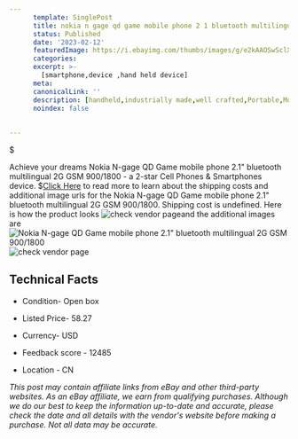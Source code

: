 ```yaml
---
      template: SinglePost
      title: nokia n gage qd game mobile phone 2 1 bluetooth multilingual 2g gsm 900 1800
      status: Published
      date: '2023-02-12'
      featuredImage: https://i.ebayimg.com/thumbs/images/g/e2kAAOSwSclXLaRc/s-l225.jpg
      categories: 
      excerpt: >-
        [smartphone,device ,hand held device]
      meta:
      canonicalLink: ''
      description: [handheld,industrially made,well crafted,Portable,Mobile,Compact,Convenient,Lightweight,Maneuverable,Man-portable,Miniature,Carriable,Hand-held,Light,Holdable,Transportable,Mobile device,Pocket-sized,On-the-go,Wireless,Cordless,Compact size,Convenient size, smartphone,device ,hand held device]
      noindex: false
      
        
---
```

$

Achieve your dreams Nokia N-gage QD Game mobile phone 2.1" bluetooth multilingual 2G GSM 900/1800 - a 2-star Cell Phones & Smartphones device.
$[Click Here](https://www.ebay.com/itm/155132399577?hash=item241e9c8fd9%3Ag%3Ae2kAAOSwSclXLaRc&mkevt=1&mkcid=1&mkrid=711-53200-19255-0&campid=%253CePNCampaignId%253E&customid=%253CreferenceId%253E&toolid=10049) to read more to learn about the shipping costs and additional image urls for the Nokia N-gage QD Game mobile phone 2.1" bluetooth multilingual 2G GSM 900/1800. Shipping cost is undefined. Here is how the product looks ![check vendor page](https://i.ebayimg.com/thumbs/images/g/e2kAAOSwSclXLaRc/s-l225.jpg)and the additional images are![Nokia N-gage QD Game mobile phone 2.1" bluetooth multilingual 2G GSM 900/1800](https://i.ebayimg.com/images/g/e2kAAOSwSclXLaRc/s-l960.jpg)![check vendor page](https://origin-galleryplus.ebayimg.com/ws/web/155132399577_2_0_1/225x225.jpg,https://origin-galleryplus.ebayimg.com/ws/web/155132399577_3_0_1/225x225.jpg,https://origin-galleryplus.ebayimg.com/ws/web/155132399577_4_0_1/225x225.jpg,https://origin-galleryplus.ebayimg.com/ws/web/155132399577_5_0_1/225x225.jpg,https://origin-galleryplus.ebayimg.com/ws/web/155132399577_6_0_1/225x225.jpg,https://origin-galleryplus.ebayimg.com/ws/web/155132399577_7_0_1/225x225.jpg)



 ## Technical Facts 



     
      

 - Condition- Open box 


      

 - Listed Price- 58.27 


      

 - Currency- USD 


      

 - Feedback score - 12485 


      

 - Location - CN 


      
      

 *_This post may contain affiliate links from eBay and other third-party websites. As an eBay affiliate, we earn from qualifying purchases. Although we do our best to keep the information up-to-date and accurate, please check the date and all details with the vendor's website before making a purchase. Not all data may be accurate._*






